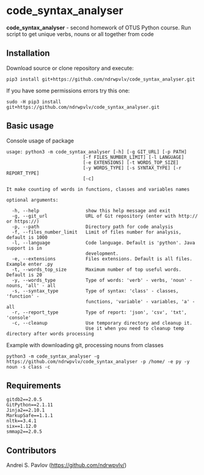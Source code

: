 # code_syntax_analyser

**code_syntax_analyser** - second homework of OTUS Python course. Run script to get unique verbs, nouns or all together from code 

## Installation
Download source or clone repository and execute:
```
pip3 install git+https://github.com/ndrwpvlv/code_syntax_analyser.git
```
If you have some permissions errors try this one:
```
sudo -H pip3 install git+https://github.com/ndrwpvlv/code_syntax_analyser.git

```

## Basic usage
Console usage of package
```
usage: python3 -m code_syntax_analyser [-h] [-g GIT_URL] [-p PATH]
                            [-f FILES_NUMBER_LIMIT] [-l LANGUAGE]
                            [-e EXTENSIONS] [-t WORDS_TOP_SIZE]
                            [-y WORDS_TYPE] [-s SYNTAX_TYPE] [-r REPORT_TYPE]
                            [-c]

It make counting of words in functions, classes and variables names

optional arguments:

  -h, --help                 show this help message and exit
  -g, --git_url              URL of Git repository (enter with http:// or https://)
  -p, --path                 Directory path for code analysis
  -f, --files_number_limit   Limit of files number for analysis, default is 1000
  -l, --language             Code language. Default is 'python'. Java support is in
                             development.
  -e, --extensions           Files extensions. Default is all files. Example enter .py
  -t, --words_top_size       Maximum number of top useful words. Default is 20
  -y, --words_type           Type of words: 'verb' - verbs, 'noun' - nouns, 'all' - all
  -s, --syntax_type          Type of syntax: 'class' - classes, 'function' -
                             functions, 'variable' - variables, 'a' - all
  -r, --report_type          Type of report: 'json', 'csv', 'txt', 'console'
  -c, --cleanup              Use temporary directory and cleanup it. 
                             Use it when you need to cleanup temp directory after words processing 
```

Example with downloading git, processing nouns from classes 
```
python3 -m code_syntax_analyser -g https://github.com/ndrwpvlv/code_syntax_analyser -p /home/ -e py -y noun -s class -c

```

## Requirements
```
gitdb2==2.0.5
GitPython==2.1.11
Jinja2==2.10.1
MarkupSafe==1.1.1
nltk==3.4.1
six==1.12.0
smmap2==2.0.5
```

## Contributors
Andrei S. Pavlov (https://github.com/ndrwpvlv/)
